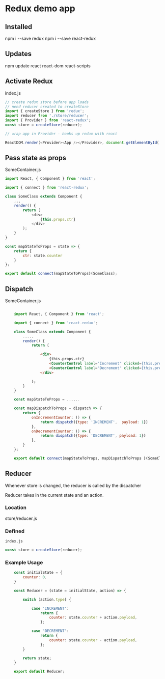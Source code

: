 # Redux demo app

## Installed

npm i --save redux
npm i --save react-redux

## Updates

npm update react react-dom react-scripts

## Activate Redux

index.js

```javascript
// create redux store before app loads
// need reducer created to createStore
import { createStore } from 'redux';
import reducer from './store/reducer';
import { Provider } from 'react-redux';
const store = createStore(reducer);

// wrap app in Provider - hooks up redux with react

ReactDOM.render(<Provider><App /></Provider>, document.getElementById('root'));
```

## Pass state as props

SomeContainer.js

```javascript
import React, { Component } from 'react';

import { connect } from 'react-redux';

class SomeClass extends Component {
    ,,,
    render() {
        return (
            <div>
                {this.props.ctr}
            </div>
        );
    }
}

const mapStateToProps = state => {
    return {
        ctr: state.counter
    }
};

export default connect(mapStateToProps)(SomeClass);
```

## Dispatch

SomeContainer.js

```JavaScript

    import React, { Component } from 'react';

    import { connect } from 'react-redux';

    class SomeClass extends Component {
        .....
        render() {
            return (
```

```HTML
                <div>
                    {this.props.ctr}
                    <CounterControl label="Increment" clicked={this.props.onIncrementCounter} />
                    <CounterControl label="Decrement" clicked={this.props.onDecrementCounter} />
                </div>
```

```JavaScript
            );
        }
    }

    const mapStateToProps = ......

    const mapDispatchToProps = dispatch => {
        return {
            onIncrementCounter: () => {
                return dispatch({type: 'INCREMENT',  payload: 1})
            },
            onDecrementCounter: () => {
                return dispatch({type: 'DECREMENT', payload: 1})
            },
        }
    };

    export default connect(mapStateToProps, mapDispatchToProps )(SomeClass);
```

## Reducer

Whenever store is changed, the reducer is called by the dispatcher

Reducer takes in the current state and an action.

### Location

store/reducer.js

### Defined

    index.js

```javascript
const store = createStore(reducer);
```

### Example Usage

```javascript
    const initialState = {
        counter: 0,
    }

    const Reducer = (state = initialState, action) => {

        switch (action.type) {

            case 'INCREMENT':
                return {
                    counter: state.counter + action.payload,
                };

            case 'DECREMENT':
                return {
                    counter: state.counter - action.payload,
                };
        }

        return state;
    }

    export default Reducer;
```
